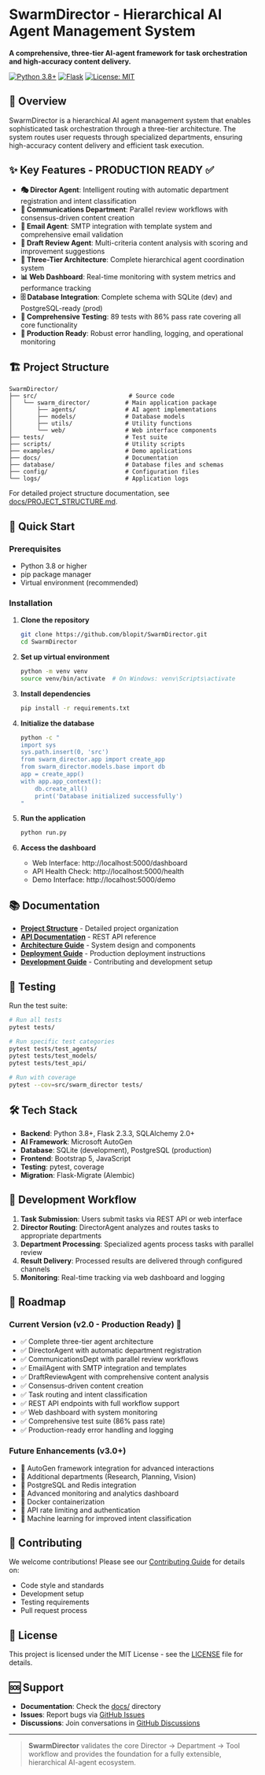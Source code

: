 # SwarmDirector - Hierarchical AI Agent Management System

**A comprehensive, three-tier AI-agent framework for task orchestration and high-accuracy content delivery.**

[![Python 3.8+](https://img.shields.io/badge/python-3.8+-blue.svg)](https://www.python.org/downloads/)
[![Flask](https://img.shields.io/badge/flask-2.3.3-green.svg)](https://flask.palletsprojects.com/)
[![License: MIT](https://img.shields.io/badge/License-MIT-yellow.svg)](https://opensource.org/licenses/MIT)

## 🎯 Overview

SwarmDirector is a hierarchical AI agent management system that enables sophisticated task orchestration through a three-tier architecture. The system routes user requests through specialized departments, ensuring high-accuracy content delivery and efficient task execution.

## ✨ Key Features - PRODUCTION READY ✅

- **🎭 Director Agent**: Intelligent routing with automatic department registration and intent classification
- **💬 Communications Department**: Parallel review workflows with consensus-driven content creation
- **📧 Email Agent**: SMTP integration with template system and comprehensive email validation
- **📝 Draft Review Agent**: Multi-criteria content analysis with scoring and improvement suggestions
- **🔄 Three-Tier Architecture**: Complete hierarchical agent coordination system
- **📊 Web Dashboard**: Real-time monitoring with system metrics and performance tracking
- **🗄️ Database Integration**: Complete schema with SQLite (dev) and PostgreSQL-ready (prod)
- **🧪 Comprehensive Testing**: 89 tests with 86% pass rate covering all core functionality
- **🚀 Production Ready**: Robust error handling, logging, and operational monitoring

## 🏗️ Project Structure

```
SwarmDirector/
├── src/                          # Source code
│   └── swarm_director/          # Main application package
│       ├── agents/              # AI agent implementations
│       ├── models/              # Database models
│       ├── utils/               # Utility functions
│       └── web/                 # Web interface components
├── tests/                       # Test suite
├── scripts/                     # Utility scripts
├── examples/                    # Demo applications
├── docs/                        # Documentation
├── database/                    # Database files and schemas
├── config/                      # Configuration files
└── logs/                        # Application logs
```

For detailed project structure documentation, see [docs/PROJECT_STRUCTURE.md](docs/PROJECT_STRUCTURE.md).

## 🚀 Quick Start

### Prerequisites
- Python 3.8 or higher
- pip package manager
- Virtual environment (recommended)

### Installation

1. **Clone the repository**
   ```bash
   git clone https://github.com/blopit/SwarmDirector.git
   cd SwarmDirector
   ```

2. **Set up virtual environment**
   ```bash
   python -m venv venv
   source venv/bin/activate  # On Windows: venv\Scripts\activate
   ```

3. **Install dependencies**
   ```bash
   pip install -r requirements.txt
   ```

4. **Initialize the database**
   ```bash
   python -c "
   import sys
   sys.path.insert(0, 'src')
   from swarm_director.app import create_app
   from swarm_director.models.base import db
   app = create_app()
   with app.app_context():
       db.create_all()
       print('Database initialized successfully')
   "
   ```

5. **Run the application**
   ```bash
   python run.py
   ```

6. **Access the dashboard**
   - Web Interface: http://localhost:5000/dashboard
   - API Health Check: http://localhost:5000/health
   - Demo Interface: http://localhost:5000/demo

## 📚 Documentation

- **[Project Structure](docs/PROJECT_STRUCTURE.md)** - Detailed project organization
- **[API Documentation](docs/api/)** - REST API reference
- **[Architecture Guide](docs/architecture/)** - System design and components
- **[Deployment Guide](docs/deployment/)** - Production deployment instructions
- **[Development Guide](docs/development/)** - Contributing and development setup

## 🧪 Testing

Run the test suite:
```bash
# Run all tests
pytest tests/

# Run specific test categories
pytest tests/test_agents/
pytest tests/test_models/
pytest tests/test_api/

# Run with coverage
pytest --cov=src/swarm_director tests/
```

## 🛠️ Tech Stack

- **Backend**: Python 3.8+, Flask 2.3.3, SQLAlchemy 2.0+
- **AI Framework**: Microsoft AutoGen
- **Database**: SQLite (development), PostgreSQL (production)
- **Frontend**: Bootstrap 5, JavaScript
- **Testing**: pytest, coverage
- **Migration**: Flask-Migrate (Alembic)

## 🔄 Development Workflow

1. **Task Submission**: Users submit tasks via REST API or web interface
2. **Director Routing**: DirectorAgent analyzes and routes tasks to appropriate departments
3. **Department Processing**: Specialized agents process tasks with parallel review
4. **Result Delivery**: Processed results are delivered through configured channels
5. **Monitoring**: Real-time tracking via web dashboard and logging

## 🎯 Roadmap

### Current Version (v2.0 - Production Ready) 🚀
- ✅ Complete three-tier agent architecture
- ✅ DirectorAgent with automatic department registration
- ✅ CommunicationsDept with parallel review workflows
- ✅ EmailAgent with SMTP integration and templates
- ✅ DraftReviewAgent with comprehensive content analysis
- ✅ Consensus-driven content creation
- ✅ Task routing and intent classification
- ✅ REST API endpoints with full workflow support
- ✅ Web dashboard with system monitoring
- ✅ Comprehensive test suite (86% pass rate)
- ✅ Production-ready error handling and logging

### Future Enhancements (v3.0+)
- 🔄 AutoGen framework integration for advanced interactions
- 🔄 Additional departments (Research, Planning, Vision)
- 🔄 PostgreSQL and Redis integration
- 🔄 Advanced monitoring and analytics dashboard
- 🔄 Docker containerization
- 🔄 API rate limiting and authentication
- 🔄 Machine learning for improved intent classification

## 🤝 Contributing

We welcome contributions! Please see our [Contributing Guide](docs/CONTRIBUTING.md) for details on:
- Code style and standards
- Development setup
- Testing requirements
- Pull request process

## 📄 License

This project is licensed under the MIT License - see the [LICENSE](LICENSE) file for details.

## 🆘 Support

- **Documentation**: Check the [docs/](docs/) directory
- **Issues**: Report bugs via [GitHub Issues](https://github.com/blopit/SwarmDirector/issues)
- **Discussions**: Join conversations in [GitHub Discussions](https://github.com/blopit/SwarmDirector/discussions)

---

> **SwarmDirector** validates the core Director → Department → Tool workflow and provides the foundation for a fully extensible, hierarchical AI-agent ecosystem.

